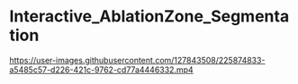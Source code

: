 # Interactive_AblationZone_Segmentation

https://user-images.githubusercontent.com/127843508/225874833-a5485c57-d226-421c-9762-cd77a4446332.mp4


